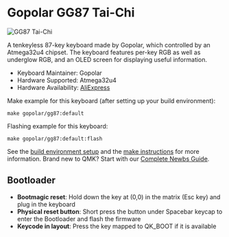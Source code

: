 # Gopolar GG87 Tai-Chi

![GG87 Tai-Chi](https://i.imgur.com/1KJQi91.png)

A tenkeyless 87-key keyboard made by Gopolar, which controlled by an Atmega32u4 chipset. The keyboard features per-key RGB as well as underglow RGB, and an OLED screen for displaying useful information.

* Keyboard Maintainer: Gopolar
* Hardware Supported: Atmega32u4
* Hardware Availability: [AliExpress](https://www.aliexpress.com/item/1005003787699983.html)

Make example for this keyboard (after setting up your build environment):

    make gopolar/gg87:default 

Flashing example for this keyboard:

    make gopolar/gg87:default:flash

See the [build environment setup](https://docs.qmk.fm/#/getting_started_build_tools) and the [make instructions](https://docs.qmk.fm/#/getting_started_make_guide) for more information. Brand new to QMK? Start with our [Complete Newbs Guide](https://docs.qmk.fm/#/newbs).

## Bootloader
* **Bootmagic reset**: Hold down the key at (0,0) in the matrix (Esc key) and plug in the keyboard
* **Physical reset button**: Short press the button under Spacebar keycap to enter the Bootloader and flash the firmware
* **Keycode in layout**: Press the key mapped to QK_BOOT if it is available
